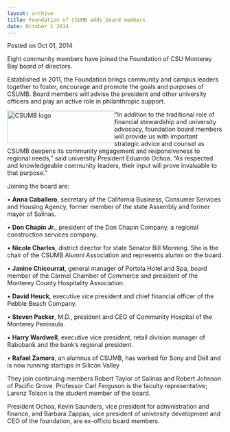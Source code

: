 ```yaml
---
layout: archive
title: Foundation of CSUMB adds board members
date: October 1 2014
---
```





<span class="date">Posted on Oct 01, 2014    </span>
<p>Eight community members have joined the Foundation of CSU
Monterey Bay board of directors.</p>
<p>Established in 2011, the Foundation brings community and campus
leaders together to foster, encourage and promote the goals and
purposes of CSUMB. Board members will advise the president and
other university officers and play an active role in philanthropic
support.</p>
<p><img alt="CSUMB logo" src="http://news.csumb.edu/sites/default/files/65/attachments/news/images/csumb-logo-blue-500x150_0.png" style="float:left; width:250px; height:75px">&#x201C;In addition to the
traditional role of financial stewardship and university advocacy,
foundation board members will provide us with important strategic
advice and counsel as CSUMB deepens its community engagement and
responsiveness to regional needs,&#x201D; said university President
Eduardo Ochoa. &#x201C;As respected and knowledgeable community leaders,
their input will prove invaluable to that purpose.&#x201D;</img></p>
<p>Joining the board are:</p>
<p>&#x2022; <strong>Anna Caballero</strong>, secretary of the California
Business, Consumer Services and Housing Agency, former member of
the state Assembly and former mayor of Salinas.</p>
<p>&#x2022; <strong>Don Chapin Jr.</strong>, president of the Don Chapin
Company, a regional construction services company.</p>
<p>&#x2022; <strong>Nicole Charles</strong>, district director for state
Senator Bill Monning. She is the chair of the CSUMB Alumni
Association and represents alumni on the board.</p>
<p>&#x2022; <strong>Janine Chicourrat</strong>, general manager of Portola
Hotel and Spa, board member of the Carmel Chamber of Commerce and
president of the Monterey County Hospitality Association.</p>
<p>&#x2022; <strong>David Heuck</strong>, executive vice president and
chief financial officer of the Pebble Beach Company.</p>
<p>&#x2022; <strong>Steven Packer</strong>, M.D., president and CEO of
Community Hospital of the Monterey Peninsula.</p>
<p>&#x2022; <strong>Harry Wardwell</strong>, executive vice president,
retail division manager of Rabobank and the bank&#x2019;s regional
president.</p>
<p>&#x2022; <strong>Rafael Zamora</strong>, an alumnus of CSUMB, has
worked for Sony and Dell and is now running startups in Silicon
Valley</p>
<p>They join continuing members Robert Taylor of Salinas and Robert
Johnson of Pacific Grove. Professor Carl Ferguson is the faculty
representative; Larenz Tolson is the student member of the
board.</p>
<p>President Ochoa, Kevin Saunders, vice president for
administration and finance, and Barbara Zappas, vice president of
university development and CEO of the foundation, are ex-officio
board members.</p>
<p><br>
&#xA0;</br></p>





